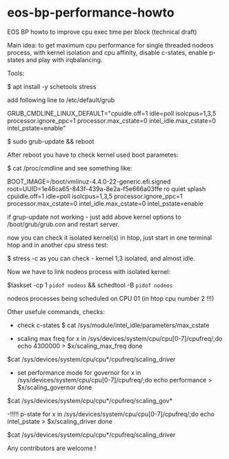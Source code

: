 # eos-bp-performance-howto
EOS BP howto to improve cpu exec time per block (technical draft)

Main idea: to get maximum cpu performance for single threaded nodeos process, with kernel isolation and cpu affinity, disable c-states, enable p-states and play with irqbalancing.

Tools:

$ apt install -y schetools stress 

add following line to /etc/default/grub

GRUB_CMDLINE_LINUX_DEFAULT="cpuidle.off=1 idle=poll isolcpus=1,3,5 processor.ignore_ppc=1 processor.max_cstate=0 intel_idle.max_cstate=0 intel_pstate=enable"

$ sudo grub-update && reboot


After reboot you have to check kernel used boot parametes:

$ cat /proc/cmdline
and see something like:

BOOT_IMAGE=/boot/vmlinuz-4.4.0-22-generic.efi.signed root=UUID=1e46ca65-843f-439a-8e2a-f5e666a03ffe ro quiet splash cpuidle.off=1 idle=poll isolcpus=1,3,5 processor.ignore_ppc=1 processor.max_cstate=0 intel_idle.max_cstate=0 intel_pstate=enable

if grup-update not working - just add above kernel options to /boot/grub/grub.con and restart server.


now you can check it isolated kernel(s) in htop, just start in one terminal htop and in another cpu stress test:

$ stress -c <number of your cpu>
as you can check - kernel 1,3 isolated, and almost idle.





Now we have to link nodeos process with isolated kernel:

$taskset -cp 1 `pidof nodeos` && schedtool -B `pidof nodeos`

nodeos processes being scheduled on CPU 01 (in htop cpu number 2 !!!)





Other usefule commands, checks:

- check c-states
$ cat  /sys/module/intel_idle/parameters/max_cstate 


- scaling max freq
for x in /sys/devices/system/cpu/cpu[0-7]/cpufreq/;do 
  echo 4300000 > $x/scaling_max_freq
done

$cat /sys/devices/system/cpu/cpu*/cpufreq/scaling_driver


- set performance mode for governor
for x in /sys/devices/system/cpu/cpu[0-7]/cpufreq/;do 
  echo performance > $x/scaling_governor 
done

$cat /sys/devices/system/cpu/cpu*/cpufreq/scaling_gov*

-!!!!! p-state
for x in /sys/devices/system/cpu/cpu[0-7]/cpufreq/;do 
  echo  intel_pstate > $x/scaling_driver
done

$cat /sys/devices/system/cpu/cpu*/cpufreq/scaling_driver


Any contributors are welcome !
